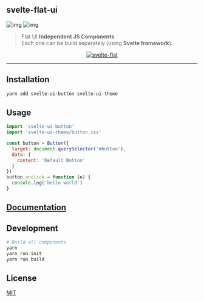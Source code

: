 svelte-flat-ui
--------------
![img](http://img.shields.io/npm/v/svelte-ui.svg)
![img](http://img.shields.io/badge/license-MIT-blue.svg)

> Flat UI **Independent JS Components**.     
> Each one can be build separately (using **Svelte framework**).   

<p align="center">
  <a href="https://svelteui.js.org/">
    <img alt="svelte-flat" src="https://github.com/jikkai/svelte-flat/raw/master/examples/src/assets/logo.png">
  </a>
</p>

---

## Installation
```bash
yarn add svelte-ui-button svelte-ui-theme
```

## Usage
```javascript
import 'svelte-ui-button'
import 'svelte-ui-theme/button.css'

const button = Button({
  target: document.querySelector('#button'),
  data: {
    content: 'Default Button'
  }
})
button.onclick = function (e) {
  console.log('hello world')
}
```

## [Documentation](https://transpiling.github.io/svelte-flat-ui/)

## Development
```bash
# Build all components
yarn 
yarn run init
yarn run build
```

## License
[MIT](https://transpiling.github.io/svelte-flat-ui/blob/master/LICENSE)